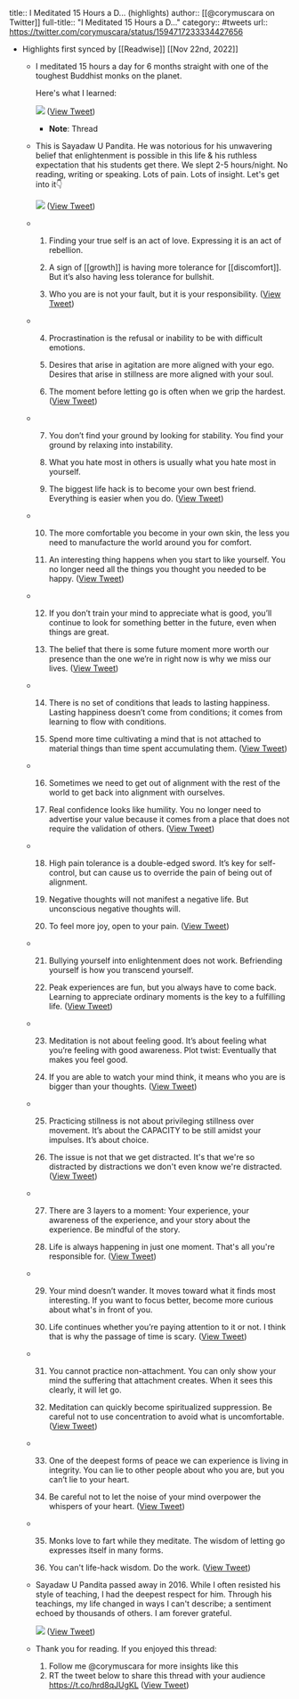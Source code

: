 title:: I Meditated 15 Hours a D... (highlights)
author:: [[@corymuscara on Twitter]]
full-title:: "I Meditated 15 Hours a D..."
category:: #tweets
url:: https://twitter.com/corymuscara/status/1594717233334427656

- Highlights first synced by [[Readwise]] [[Nov 22nd, 2022]]
	- I meditated 15 hours a day for 6 months straight with one of the toughest Buddhist monks on the planet.
	  
	  Here's what I learned: 
	  
	  ![](https://pbs.twimg.com/media/FiGS3yzWIAESbzt.jpg) ([View Tweet](https://twitter.com/corymuscara/status/1594717233334427656))
		- **Note**: Thread
	- This is Sayadaw U Pandita. He was notorious for his unwavering belief that enlightenment is possible in this life & his ruthless expectation that his students get there. We slept 2-5 hours/night. No reading, writing or speaking.  Lots of pain. Lots of insight. Let's get into it👇 
	  
	  ![](https://pbs.twimg.com/media/FiGS4M-WIAAkxEe.jpg) ([View Tweet](https://twitter.com/corymuscara/status/1594717240540004352))
	- 1. Finding your true self is an act of love. Expressing it is an act of rebellion.
	  
	  2. A sign of [[growth]] is having more tolerance for [[discomfort]]. But it’s also having less tolerance for bullshit.
	  
	  3. Who you are is not your fault, but it is your responsibility. ([View Tweet](https://twitter.com/corymuscara/status/1594717243614568448))
	- 4. Procrastination is the refusal or inability to be with difficult emotions.
	  
	  5. Desires that arise in agitation are more aligned with your ego. Desires that arise in stillness are more aligned with your soul.
	  
	  6. The moment before letting go is often when we grip the hardest. ([View Tweet](https://twitter.com/corymuscara/status/1594717245766238208))
	- 7. You don’t find your ground by looking for stability. You find your ground by relaxing into instability.
	  
	  8. What you hate most in others is usually what you hate most in yourself.
	  
	  9. The biggest life hack is to become your own best friend. Everything is easier when you do. ([View Tweet](https://twitter.com/corymuscara/status/1594717248047849473))
	- 10. The more comfortable you become in your own skin, the less you need to manufacture the world around you for comfort.
	  
	  11. An interesting thing happens when you start to like yourself. You no longer need all the things you thought you needed to be happy. ([View Tweet](https://twitter.com/corymuscara/status/1594717250359119873))
	- 12. If you don’t train your mind to appreciate what is good,  you’ll continue to look for something better in the future, even when things are great.
	  
	  13. The belief that there is some future moment more worth our presence than the one we’re in right now is why we miss our lives. ([View Tweet](https://twitter.com/corymuscara/status/1594717252770668546))
	- 14. There is no set of conditions that leads to lasting happiness. Lasting happiness doesn’t come from conditions; it comes from learning to flow with conditions.
	  
	  15. Spend more time cultivating a mind that is not attached to material things than time spent accumulating them. ([View Tweet](https://twitter.com/corymuscara/status/1594717260794380289))
	- 16. Sometimes we need to get out of alignment with the rest of the world to get back into alignment with ourselves.
	  
	  17. Real confidence looks like humility. You no longer need to advertise your value because it comes from a place that does not require the validation of others. ([View Tweet](https://twitter.com/corymuscara/status/1594717263097208838))
	- 18. High pain tolerance is a double-edged sword. It’s key for self-control, but can cause us to override the pain of being out of alignment.
	  
	  19. Negative thoughts will not manifest a negative life. But unconscious negative thoughts will.
	  
	  20. To feel more joy, open to your pain. ([View Tweet](https://twitter.com/corymuscara/status/1594717265227825154))
	- 21. Bullying yourself into enlightenment does not work. Befriending yourself is how you transcend yourself.
	  
	  22. Peak experiences are fun, but you always have to come back. Learning to appreciate ordinary moments is the key to a fulfilling life. ([View Tweet](https://twitter.com/corymuscara/status/1594717267891453952))
	- 23. Meditation is not about feeling good. It’s about feeling what you’re feeling with good awareness. Plot twist: Eventually that makes you feel good.
	  
	  24. If you are able to watch your mind think, it means who you are is bigger than your thoughts. ([View Tweet](https://twitter.com/corymuscara/status/1594717269925548032))
	- 25. Practicing stillness is not about privileging stillness over movement. It’s about the CAPACITY to be still amidst your impulses. It’s about choice.
	  
	  26. The issue is not that we get distracted. It's that we're so distracted by distractions we don't even know we're distracted. ([View Tweet](https://twitter.com/corymuscara/status/1594717272375201793))
	- 27. There are 3 layers to a moment: Your experience, your awareness of the experience, and your story about the experience. Be mindful of the story.
	  
	  28. Life is always happening in just one moment. That's all you're responsible for. ([View Tweet](https://twitter.com/corymuscara/status/1594717274937917440))
	- 29. Your mind doesn’t wander. It moves toward what it finds most interesting. If you want to focus better, become more curious about what's in front of you.
	  
	  30. Life continues whether you’re paying attention to it or not. I think that is why the passage of time is scary. ([View Tweet](https://twitter.com/corymuscara/status/1594717277571907586))
	- 31. You cannot practice non-attachment. You can only show your mind the suffering that attachment creates. When it sees this clearly, it will let go.
	  
	  32. Meditation can quickly become spiritualized suppression. Be careful not to use concentration to avoid what is uncomfortable. ([View Tweet](https://twitter.com/corymuscara/status/1594717281283604481))
	- 33. One of the deepest forms of peace we can experience is living in integrity. You can lie to other people about who you are, but you can’t lie to your heart.
	  
	  34. Be careful not to let the noise of your mind overpower the whispers of your heart. ([View Tweet](https://twitter.com/corymuscara/status/1594717284135800832))
	- 35. Monks love to fart while they meditate. The wisdom of letting go expresses itself in many forms.
	  
	  36. You can't life-hack wisdom. Do the work. ([View Tweet](https://twitter.com/corymuscara/status/1594717286732292096))
	- Sayadaw U Pandita passed away in 2016. While I often resisted his style of teaching, I had the deepest respect for him. Through his teachings, my life changed in ways I can't describe; a sentiment echoed by thousands of others. I am forever grateful. 
	  
	  ![](https://pbs.twimg.com/media/FiGS7RYWQAA4alF.jpg) ([View Tweet](https://twitter.com/corymuscara/status/1594717292989915139))
	- Thank you for reading. If you enjoyed this thread:
	  
	  1. Follow me @corymuscara for more insights like this
	  2. RT the tweet below to share this thread with your audience https://t.co/hrd8qJUgKL ([View Tweet](https://twitter.com/corymuscara/status/1594717295967932418))